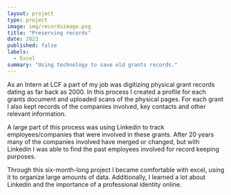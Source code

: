 ```yaml
---
layout: project
type: project
image: img/recordsimage.png
title: "Preserving records"
date: 2023
published: false
labels:
  - Excel
summary: "Using technology to save old grants records."
---
```


As an Intern at LCF a part of my job was digitizing physical grant records dating as far back as 2000. In this process I created a profile for each grants document and uploaded scans of the physical pages. For each grant I also kept records of the companies involved, key contacts and other relevant information. 

A large part of this process was using Linkedin to track employees/companies that were involved in these grants. After 20 years many of the companies involved have merged or changed, but with Linkedin I was able to find the past employees involved for record keeping purposes. 

Through this six-month-long project I became comfortable with excel, using it to organize large amounts of data. Additionally, I learned a lot about Linkedin and the importance of a professional identity online. 
